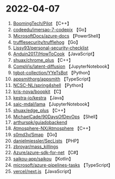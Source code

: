 # 2022-04-07

1. [BoomingTech/Pilot](https://github.com/BoomingTech/Pilot) 【C++】
2. [codeedu/imersao-7-codepix](https://github.com/codeedu/imersao-7-codepix) 【Go】
3. [MicrosoftDocs/azure-docs](https://github.com/MicrosoftDocs/azure-docs) 【PowerShell】
4. [trufflesecurity/trufflehog](https://github.com/trufflesecurity/trufflehog) 【Go】
5. [Lissy93/personal-security-checklist](https://github.com/Lissy93/personal-security-checklist) 
6. [Anduin2017/HowToCook](https://github.com/Anduin2017/HowToCook) 【JavaScript】
7. [shuax/chrome_plus](https://github.com/shuax/chrome_plus) 【C++】
8. [CompVis/latent-diffusion](https://github.com/CompVis/latent-diffusion) 【JupyterNotebook】
9. [tgbot-collection/YYeTsBot](https://github.com/tgbot-collection/YYeTsBot) 【Python】
10. [appsmithorg/appsmith](https://github.com/appsmithorg/appsmith) 【TypeScript】
11. [NCSC-NL/spring4shell](https://github.com/NCSC-NL/spring4shell) 【Python】
12. [kris-nova/boopkit](https://github.com/kris-nova/boopkit) 【C】
13. [kestra-io/kestra](https://github.com/kestra-io/kestra) 【Java】
14. [saic-mdal/lama](https://github.com/saic-mdal/lama) 【JupyterNotebook】
15. [shuax/edge_plus](https://github.com/shuax/edge_plus) 【C++】
16. [MichaelCade/90DaysOfDevOps](https://github.com/MichaelCade/90DaysOfDevOps) 【Shell】
17. [arthurspk/guiadobackend](https://github.com/arthurspk/guiadobackend) 
18. [Atmosphere-NX/Atmosphere](https://github.com/Atmosphere-NX/Atmosphere) 【C++】
19. [s0md3v/Smap](https://github.com/s0md3v/Smap) 【Go】
20. [danielmiessler/SecLists](https://github.com/danielmiessler/SecLists) 【PHP】
21. [zbroyar/mass_killings](https://github.com/zbroyar/mass_killings) 
22. [Azure/azure-sdk-for-net](https://github.com/Azure/azure-sdk-for-net) 【C#】
23. [saikou-app/saikou](https://github.com/saikou-app/saikou) 【Kotlin】
24. [microsoft/azure-pipelines-tasks](https://github.com/microsoft/azure-pipelines-tasks) 【TypeScript】
25. [vercel/next.js](https://github.com/vercel/next.js) 【JavaScript】
